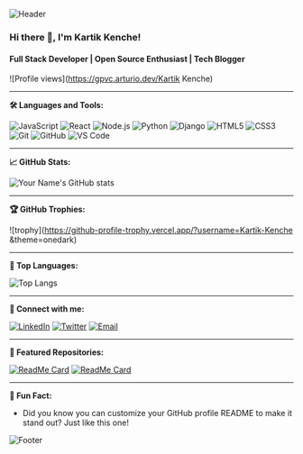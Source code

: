 ![Header](https://raw.githubusercontent.com/your-username/your-repo/main/header.png)

### Hi there 👋, I'm Kartik Kenche!
#### Full Stack Developer | Open Source Enthusiast | Tech Blogger

![Profile views](https://gpvc.arturio.dev/Kartik Kenche) 

---

**🛠️ Languages and Tools:**

![JavaScript](https://img.shields.io/badge/-JavaScript-333333?style=flat&logo=javascript)
![React](https://img.shields.io/badge/-React-333333?style=flat&logo=react)
![Node.js](https://img.shields.io/badge/-Node.js-333333?style=flat&logo=node.js)
![Python](https://img.shields.io/badge/-Python-333333?style=flat&logo=python)
![Django](https://img.shields.io/badge/-Django-333333?style=flat&logo=django)
![HTML5](https://img.shields.io/badge/-HTML5-333333?style=flat&logo=html5)
![CSS3](https://img.shields.io/badge/-CSS3-333333?style=flat&logo=css3)
![Git](https://img.shields.io/badge/-Git-333333?style=flat&logo=git)
![GitHub](https://img.shields.io/badge/-GitHub-333333?style=flat&logo=github)
![VS Code](https://img.shields.io/badge/-VS%20Code-333333?style=flat&logo=visual-studio-code)

---

**📈 GitHub Stats:**

![Your Name's GitHub stats](https://github-readme-stats.vercel.app/api?username=Kartik-Kenche&show_icons=true&theme=radical)

---

**🏆 GitHub Trophies:**

![trophy](https://github-profile-trophy.vercel.app/?username=Kartik-Kenche &theme=onedark)

---

**🌟 Top Languages:**

![Top Langs](https://github-readme-stats.vercel.app/api/top-langs/?username=your-username&layout=compact&theme=radical)

---

**💬 Connect with me:**

[![LinkedIn](https://img.shields.io/badge/-LinkedIn-0077B5?style=flat&logo=linkedin)](https://www.linkedin.com/in/your-profile/)
[![Twitter](https://img.shields.io/badge/-Twitter-1DA1F2?style=flat&logo=twitter)](https://twitter.com/your-profile)
[![Email](https://img.shields.io/badge/-Email-D14836?style=flat&logo=gmail)](mailto:kartikkenche96@gmail.com)

---

**📂 Featured Repositories:**

[![ReadMe Card](https://github-readme-stats.vercel.app/api/pin/?username=your-username&repo=your-repo&theme=radical)](https://github.com/your-username/your-repo)
[![ReadMe Card](https://github-readme-stats.vercel.app/api/pin/?username=your-username&repo=another-repo&theme=radical)](https://github.com/your-username/another-repo)

---

**🎯 Fun Fact:**
- Did you know you can customize your GitHub profile README to make it stand out? Just like this one!

![Footer](https://raw.githubusercontent.com/your-username/your-repo/main/footer.png)
